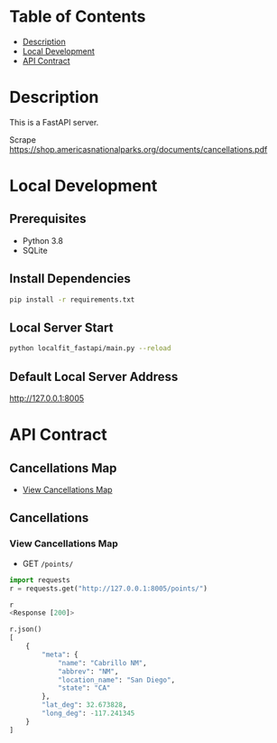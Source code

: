 # Table of Contents
- [Description](#description)
- [Local Development](#local-development)
- [API Contract](#api-contract)

# Description
This is a FastAPI server.

Scrape https://shop.americasnationalparks.org/documents/cancellations.pdf


# Local Development
## Prerequisites
- Python 3.8
- SQLite

## Install Dependencies
```bash
pip install -r requirements.txt
```

## Local Server Start
```bash
python localfit_fastapi/main.py --reload
```

## Default Local Server Address
http://127.0.0.1:8005 

# API Contract

## Cancellations Map
- [View Cancellations Map](#view-cancellations-map)


## Cancellations
### View Cancellations Map
- GET `/points/`
```python
import requests
r = requests.get("http://127.0.0.1:8005/points/")

r
<Response [200]>

r.json()
[
    {
        "meta": {
            "name": "Cabrillo NM",
            "abbrev": "NM",
            "location_name": "San Diego",
            "state": "CA"
        },
        "lat_deg": 32.673828,
        "long_deg": -117.241345
    }
]
```
